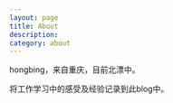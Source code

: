```yaml
---
layout: page
title: About
description: 
category: about
---
```


   <p> hongbing，来自重庆，目前北漂中。</p>
将工作学习中的感受及经验记录到此blog中。

